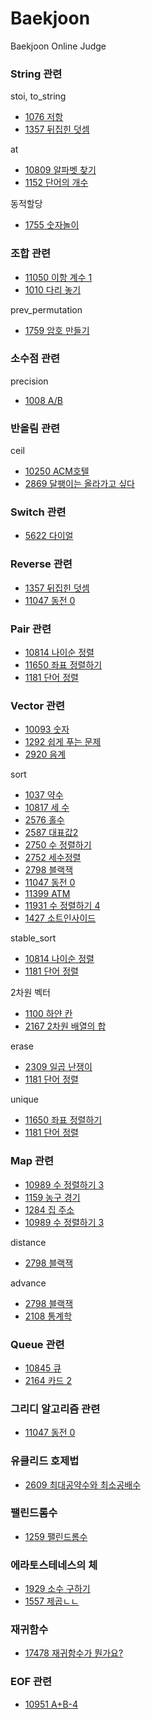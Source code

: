 # Baekjoon
Baekjoon Online Judge

### String 관련
stoi, to_string
- [1076 저항](https://github.com/jsk890/Baekjoon/blob/main/Bronze/1076.cpp)
- [1357 뒤집힌 덧셈](https://github.com/jsk890/Baekjoon/blob/main/Bronze/1357.cpp)

at
- [10809 알파벳 찾기](https://github.com/jsk890/Baekjoon/blob/main/Bronze/10809.cpp)
- [1152 단어의 개수](https://github.com/jsk890/Baekjoon/blob/main/Bronze/1152.cpp)

동적할당
- [1755 숫자놀이](https://github.com/jsk890/Baekjoon/blob/main/Silver/1755.cpp)

### 조합 관련
- [11050 이항 계수 1](https://github.com/jsk890/Baekjoon/blob/main/Bronze/11050.cpp)
- [1010 다리 놓기](https://github.com/jsk890/Baekjoon/blob/main/Silver/1010.cpp)

prev_permutation
- [1759 암호 만들기](https://github.com/jsk890/Baekjoon/blob/main/Gold/1759.cpp)

### 소수점 관련
precision
- [1008 A/B](https://github.com/jsk890/Baekjoon/blob/main/Bronze/1008.cpp)

### 반올림 관련
ceil
- [10250 ACM호텔](https://github.com/jsk890/Baekjoon/blob/main/Bronze/10250.cpp)
- [2869 달팽이는 올라가고 싶다](https://github.com/jsk890/Baekjoon/blob/main/Bronze/2869.cpp)

### Switch 관련
- [5622 다이얼](https://github.com/jsk890/Baekjoon/blob/main/Bronze/5622.cpp)

### Reverse 관련
- [1357 뒤집힌 덧셈](https://github.com/jsk890/Baekjoon/blob/main/Bronze/1357.cpp)
- [11047 동전 0](https://github.com/jsk890/Baekjoon/blob/main/Silver/11047.cpp)

### Pair 관련
- [10814 나이순 정렬](https://github.com/jsk890/Baekjoon/blob/main/Silver/10814.cpp)
- [11650 좌표 정렬하기](https://github.com/jsk890/Baekjoon/blob/main/Silver/11650.cpp)
- [1181 단어 정렬](https://github.com/jsk890/Baekjoon/blob/main/Silver/1181.cpp)

### Vector 관련
- [10093 숫자](https://github.com/jsk890/Baekjoon/blob/main/Bronze/10093.cpp)
- [1292 쉽게 푸는 문제](https://github.com/jsk890/Baekjoon/blob/main/Bronze/1292.cpp)
- [2920 음계](https://github.com/jsk890/Baekjoon/blob/main/Bronze/2920.cpp)

sort
- [1037 약수](https://github.com/jsk890/Baekjoon/blob/main/Bronze/1037.cpp)
- [10817 세 수](https://github.com/jsk890/Baekjoon/blob/main/Bronze/10817.cpp)
- [2576 홀수](https://github.com/jsk890/Baekjoon/blob/main/Bronze/2576.cpp)
- [2587 대표값2](https://github.com/jsk890/Baekjoon/blob/main/Bronze/2587.cpp)
- [2750 수 정렬하기](https://github.com/jsk890/Baekjoon/blob/main/Bronze/2750.cpp)
- [2752 세수정렬](https://github.com/jsk890/Baekjoon/blob/main/Bronze/2752.cpp)
- [2798 블랙잭](https://github.com/jsk890/Baekjoon/blob/main/Bronze/2798.cpp)
- [11047 동전 0](https://github.com/jsk890/Baekjoon/blob/main/Silver/11047.cpp)
- [11399 ATM](https://github.com/jsk890/Baekjoon/blob/main/Silver/11399.cpp)
- [11931 수 정렬하기 4](https://github.com/jsk890/Baekjoon/blob/main/Silver/11931.cpp)
- [1427 소트인사이드](https://github.com/jsk890/Baekjoon/blob/main/Silver/1427.cpp)

stable_sort
- [10814 나이순 정렬](https://github.com/jsk890/Baekjoon/blob/main/Silver/10814.cpp)
- [1181 단어 정렬](https://github.com/jsk890/Baekjoon/blob/main/Silver/1181.cpp)

2차원 벡터
- [1100 하얀 칸](https://github.com/jsk890/Baekjoon/blob/main/Bronze/1100.cpp)
- [2167 2차원 배열의 합](https://github.com/jsk890/Baekjoon/blob/main/Bronze/2167.cpp)

erase
- [2309 일곱 난쟁이](https://github.com/jsk890/Baekjoon/blob/main/Bronze/2309.cpp)
- [1181 단어 정렬](https://github.com/jsk890/Baekjoon/blob/main/Silver/1181.cpp)

unique
- [11650 좌표 정렬하기](https://github.com/jsk890/Baekjoon/blob/main/Silver/11650.cpp)
- [1181 단어 정렬](https://github.com/jsk890/Baekjoon/blob/main/Silver/1181.cpp)

### Map 관련
- [10989 수 정렬하기 3](https://github.com/jsk890/Baekjoon/blob/main/Bronze/10989.cpp)
- [1159 농구 경기](https://github.com/jsk890/Baekjoon/blob/main/Bronze/1159.cpp)
- [1284 집 주소](https://github.com/jsk890/Baekjoon/blob/main/Bronze/1284.cpp)
- [10989 수 정렬하기 3](https://github.com/jsk890/Baekjoon/blob/main/Silver/10989.cpp)

distance
- [2798 블랙잭](https://github.com/jsk890/Baekjoon/blob/main/Bronze/2798.cpp)

advance
- [2798 블랙잭](https://github.com/jsk890/Baekjoon/blob/main/Bronze/2798.cpp)
- [2108 통계학](https://github.com/jsk890/Baekjoon/blob/main/Silver/2108.cpp)

### Queue 관련
- [10845 큐](https://github.com/jsk890/Baekjoon/blob/main/Silver/10845.cpp)
- [2164 카드 2](https://github.com/jsk890/Baekjoon/blob/main/Silver/2164.cpp)

### 그리디 알고리즘 관련
- [11047 동전 0](https://github.com/jsk890/Baekjoon/blob/main/Silver/11047.cpp)

### 유클리드 호제법
- [2609 최대공약수와 최소공배수](https://github.com/jsk890/Baekjoon/blob/main/Bronze/2609.cpp)

### 팰린드롬수
- [1259 팰린드롬수](https://github.com/jsk890/Baekjoon/blob/main/Bronze/1259.cpp)

### 에라토스테네스의 체
- [1929 소수 구하기](https://github.com/jsk890/Baekjoon/blob/main/Silver/1929.cpp)
- [1557 제곱ㄴㄴ](https://github.com/jsk890/Baekjoon/blob/main/Gold/1557.cpp)

### 재귀함수
- [17478 재귀함수가 뭔가요?](https://github.com/jsk890/Baekjoon/blob/main/Silver/17478.cpp)

### EOF 관련
- [10951 A+B-4](https://github.com/jsk890/Baekjoon/blob/main/Bronze/10951.cpp)
